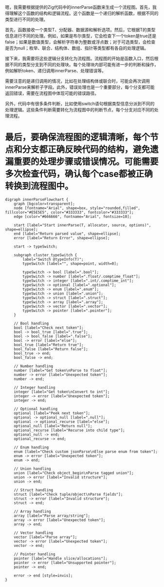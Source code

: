 嗯，我需要根据提供的Zig代码中的innerParse函数来生成一个流程图。首先，我得理解这个函数的结构和逻辑流程。这个函数是一个递归的解析函数，根据不同的类型进行不同的处理。

首先，函数接收一个类型T、分配器、数据源和解析选项。然后，它根据T的类型信息进行不同的处理。例如，如果是布尔类型，它会检查下一个token是true还是false；如果是数值类型，会解析字符串为整数或浮点数；对于可选类型，会检查是否为null；枚举、联合、结构体、数组、指针等类型都有各自的处理逻辑。

接下来，我需要将这些逻辑分支转化为流程图。流程图的开始是函数入口，然后根据不同的类型分支到不同的处理块。每个处理块内部可能有进一步的判断和操作，例如解析token、递归调用innerParse、处理错误等。

需要注意的是递归调用的情况，比如在处理结构体或联合时，可能会再次调用innerParse来解析子字段。此外，错误处理也是一个重要部分，每个分支都可能返回错误，需要在流程图中体现可能的错误路径。

另外，代码中有很多条件判断，比如使用switch语句根据类型信息分派到不同的处理逻辑。这些条件判断需要转化为流程图中的判断节点，每个分支对应不同的处理流程。

最后，要确保流程图的逻辑清晰，每个节点和分支都正确反映代码的结构，避免遗漏重要的处理步骤或错误情况。可能需要多次检查代码，确认每个case都被正确转换到流程图中。
================================================
```graphviz
digraph innerParseFlowchart {
    graph [bgcolor=transparent];
    node [fontname="Arial", shape=box, style="rounded,filled", fillcolor="#E5E5E5", color="#333333", fontcolor="#333333"];
    edge [color="#666666", fontname="Arial", fontsize=10];

    start [label="Start innerParse(T, allocator, source, options)", shape=ellipse];
    end [label="Return parsed value", shape=ellipse];
    error [label="Return Error", shape=ellipse];

    start -> typeSwitch;
    
    subgraph cluster_typeSwitch {
        label="Switch @typeInfo(T)";
        typeSwitch [label="", shape=point, width=0];
        
        typeSwitch -> bool [label=".bool"];
        typeSwitch -> number [label=".float/.comptime_float"];
        typeSwitch -> integer [label=".int/.comptime_int"];
        typeSwitch -> optional [label=".optional"];
        typeSwitch -> enum [label=".enum"];
        typeSwitch -> union [label=".union"];
        typeSwitch -> struct [label=".struct"];
        typeSwitch -> array [label=".array"];
        typeSwitch -> vector [label=".vector"];
        typeSwitch -> pointer [label=".pointer"];
    }

    // Bool handling
    bool [label="Check next token"];
    bool -> bool_true [label=".true"];
    bool -> bool_false [label=".false"];
    bool -> error [label="else"];
    bool_true [label="Return true"];
    bool_false [label="Return false"];
    bool_true -> end;
    bool_false -> end;

    // Number handling
    number [label="Get token\nParse to float"];
    number -> error [label="Unexpected token"];
    number -> end;

    // Integer handling
    integer [label="Get token\nConvert to int"];
    integer -> error [label="Unexpected token"];
    integer -> end;

    // Optional handling
    optional [label="Peek next token"];
    optional -> optional_null [label=".null"];
    optional -> optional_recurse [label="else"];
    optional_null [label="Return null"];
    optional_recurse [label="Recurse into child type"];
    optional_null -> end;
    optional_recurse -> end;

    // Enum handling
    enum [label="Check custom jsonParse\nElse parse enum from token"];
    enum -> error [label="Unexpected token"];
    enum -> end;

    // Union handling
    union [label="Check object_begin\nParse tagged union"];
    union -> error [label="Invalid structure"];
    union -> end;

    // Struct handling
    struct [label="Check tuple/object\nParse fields"];
    struct -> error [label="Invalid structure"];
    struct -> end;

    // Array handling
    array [label="Parse array/string"];
    array -> error [label="Unexpected token"];
    array -> end;

    // Vector handling
    vector [label="Parse array"];
    vector -> error [label="Unexpected token"];
    vector -> end;

    // Pointer handling
    pointer [label="Handle slice/allocations"];
    pointer -> error [label="Unsupported pointer"];
    pointer -> end;

    error -> end [style=invis];
}
```